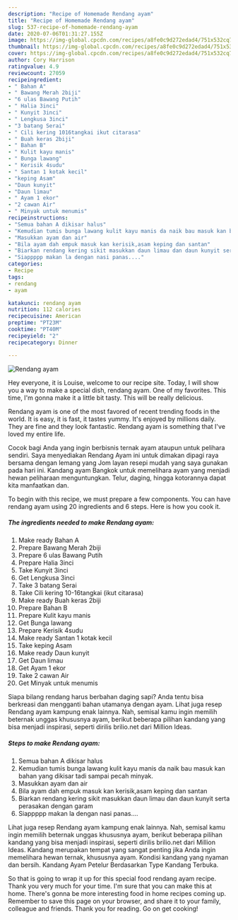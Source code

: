 ```yaml
---
description: "Recipe of Homemade Rendang ayam"
title: "Recipe of Homemade Rendang ayam"
slug: 537-recipe-of-homemade-rendang-ayam
date: 2020-07-06T01:31:27.155Z
image: https://img-global.cpcdn.com/recipes/a8fe0c9d272edad4/751x532cq70/rendang-ayam-resipi-foto-utama.jpg
thumbnail: https://img-global.cpcdn.com/recipes/a8fe0c9d272edad4/751x532cq70/rendang-ayam-resipi-foto-utama.jpg
cover: https://img-global.cpcdn.com/recipes/a8fe0c9d272edad4/751x532cq70/rendang-ayam-resipi-foto-utama.jpg
author: Cory Harrison
ratingvalue: 4.9
reviewcount: 27059
recipeingredient:
- " Bahan A"
- " Bawang Merah 2biji"
- "6 ulas Bawang Putih"
- " Halia 3inci"
- " Kunyit 3inci"
- " Lengkusa 3inci"
- "3 batang Serai"
- " Cili kering 1016tangkai ikut citarasa"
- " Buah keras 2biji"
- " Bahan B"
- " Kulit kayu manis"
- " Bunga lawang"
- " Kerisik 4sudu"
- " Santan 1 kotak kecil"
- "keping Asam"
- "Daun kunyit"
- "Daun limau"
- " Ayam 1 ekor"
- "2 cawan Air"
- " Minyak untuk menumis"
recipeinstructions:
- "Semua bahan A dikisar halus"
- "Kemudian tumis bunga lawang kulit kayu manis da naik bau masuk kan bahan yang dikisar tadi sampai pecah minyak."
- "Masukkan ayam dan air"
- "Bila ayam dah empuk masuk kan kerisik,asam keping dan santan"
- "Biarkan rendang kering sikit masukkan daun limau dan daun kunyit serta perasakan dengan garam"
- "Siappppp makan la dengan nasi panas...."
categories:
- Recipe
tags:
- rendang
- ayam

katakunci: rendang ayam 
nutrition: 112 calories
recipecuisine: American
preptime: "PT23M"
cooktime: "PT40M"
recipeyield: "2"
recipecategory: Dinner

---
```



![Rendang ayam](https://img-global.cpcdn.com/recipes/a8fe0c9d272edad4/751x532cq70/rendang-ayam-resipi-foto-utama.jpg)

Hey everyone, it is Louise, welcome to our recipe site. Today, I will show you a way to make a special dish, rendang ayam. One of my favorites. This time, I'm gonna make it a little bit tasty. This will be really delicious.

Rendang ayam is one of the most favored of recent trending foods in the world. It is easy, it is fast, it tastes yummy. It's enjoyed by millions daily. They are fine and they look fantastic. Rendang ayam is something that I've loved my entire life.

Cocok bagi Anda yang ingin berbisnis ternak ayam ataupun untuk pelihara sendiri. Saya menyediakan Rendang Ayam ini untuk dimakan dipagi raya bersama dengan lemang yang Jom layan resepi mudah yang saya gunakan pada hari ini. Kandang ayam Bangkok untuk memelihara ayam yang menjadi hewan peliharaan menguntungkan. Telur, daging, hingga kotorannya dapat kita manfaatkan dan.


To begin with this recipe, we must prepare a few components. You can have rendang ayam using 20 ingredients and 6 steps. Here is how you cook it.

<!--inarticleads1-->

##### The ingredients needed to make Rendang ayam:

1. Make ready  Bahan A
1. Prepare  Bawang Merah 2biji
1. Prepare 6 ulas Bawang Putih
1. Prepare  Halia 3inci
1. Take  Kunyit 3inci
1. Get  Lengkusa 3inci
1. Take 3 batang Serai
1. Take  Cili kering 10-16tangkai (ikut citarasa)
1. Make ready  Buah keras 2biji
1. Prepare  Bahan B
1. Prepare  Kulit kayu manis
1. Get  Bunga lawang
1. Prepare  Kerisik 4sudu
1. Make ready  Santan 1 kotak kecil
1. Take keping Asam
1. Make ready Daun kunyit
1. Get Daun limau
1. Get  Ayam 1 ekor
1. Take 2 cawan Air
1. Get  Minyak untuk menumis


Siapa bilang rendang harus berbahan daging sapi? Anda tentu bisa berkreasi dan mengganti bahan utamanya dengan ayam. Lihat juga resep Rendang ayam kampung enak lainnya. Nah, semisal kamu ingin memilih beternak unggas khususnya ayam, berikut beberapa pilihan kandang yang bisa menjadi inspirasi, seperti dirilis brilio.net dari Million Ideas. 

<!--inarticleads2-->

##### Steps to make Rendang ayam:

1. Semua bahan A dikisar halus
1. Kemudian tumis bunga lawang kulit kayu manis da naik bau masuk kan bahan yang dikisar tadi sampai pecah minyak.
1. Masukkan ayam dan air
1. Bila ayam dah empuk masuk kan kerisik,asam keping dan santan
1. Biarkan rendang kering sikit masukkan daun limau dan daun kunyit serta perasakan dengan garam
1. Siappppp makan la dengan nasi panas....


Lihat juga resep Rendang ayam kampung enak lainnya. Nah, semisal kamu ingin memilih beternak unggas khususnya ayam, berikut beberapa pilihan kandang yang bisa menjadi inspirasi, seperti dirilis brilio.net dari Million Ideas. Kandang merupakan tempat yang sangat penting jika Anda ingin memelihara hewan ternak, khususnya ayam. Kondisi kandang yang nyaman dan bersih. Kandang Ayam Petelur Berdasarkan Type Kandang Terbuka. 

So that is going to wrap it up for this special food rendang ayam recipe. Thank you very much for your time. I'm sure that you can make this at home. There's gonna be more interesting food in home recipes coming up. Remember to save this page on your browser, and share it to your family, colleague and friends. Thank you for reading. Go on get cooking!
